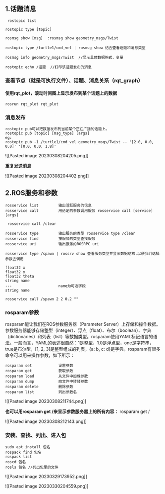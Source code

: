  ## 1.话题消息
	 rostopic list

	rostopic type [topic]

	rosmsg show [msg]  :rosmsg show geometry_msgs/Twist

	rostopic type /turtle1/cmd_vel | rosmsg show 结合查看话题和消息类型

	rosmsg info geometry_msgs/Twist  //显示具体数据格式，变量

	rostopic echo /话题  //打印该话题发布的消息

### 查看节点（就是可执行文件）、话题、消息关系（rqt_graph）

#### 使用rqt_plot，滚动时间图上显示发布到某个话题上的数据
	rosrun rqt_plot rqt_plot

### 消息发布
	rostopic pub可以把数据发布到当前某个正在广播的话题上。
	rostopic pub [topic] [msg_type] [args]
	eg:
	rostopic pub -1 /turtle1/cmd_vel geometry_msgs/Twist -- '[2.0, 0.0, 0.0]' '[0.0, 0.0, 1.8]'

![[Pasted image 20230308204205.png]]

**重复发送消息**

![[Pasted image 20230308204402.png]]


## 2.ROS服务和参数
```
rosservice list         输出活跃服务的信息
rosservice call         用给定的参数调用服务 rosservice call [service] [args]

 rosservice call /clear

rosservice type         输出服务的类型 rosservice type /clear
rosservice find         按服务的类型查找服务
rosservice uri          输出服务的ROSRPC uri
```

	rosservice type /spawn | rossrv show 查看服务类型并显示数据结构,以便我们选择参数去调用
```
float32 x
float32 y
float32 theta
string name
---                     name为可选字段
string name
```

	rosservice call /spawn 2 2 0.2 ""

### rosparam参数
rosparam能让我们在ROS参数服务器（Parameter Server）上存储和操作数据。参数服务器能够存储整型（integer）、浮点（float）、布尔（boolean）、字典（dictionaries）和列表（list）等数据类型。rosparam使用YAML标记语言的语法。一般而言，YAML的表述很自然：1是整型，1.0是浮点型，one是字符串，true是布尔型，[1, 2, 3]是整型组成的列表，{a: b, c: d}是字典。rosparam有很多命令可以用来操作参数，如下所示：
```
rosparam set            设置参数
rosparam get            获取参数
rosparam load           从文件中加载参数
rosparam dump           向文件中转储参数
rosparam delete         删除参数
rosparam list           列出参数名
```

![[Pasted image 20230308211744.png]]

**也可以用rosparam get /来显示参数服务器上的所有内容：**
	rosparam get /

![[Pasted image 20230308212143.png]]

### 安装、查找、列出、进入包
	sudo apt install 包名
	rospack find 包名
	rospack list
	roscd 包名
	rosls 包名 //列出包里的文件

![[Pasted image 20230329173952.png]]


![[Pasted image 20230330204559.png]]